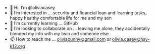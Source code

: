 - 👋 Hi, I’m @oliviacasey
- 👀 I’m interested in ... security and financial loan and learning tasks, happy healthy comfortable life for me and my son 
- 🌱 I’m currently learning ... GitHub 
- 💞️ I’m looking to collaborate on ... leaving me alone, they accidentally blended my info with my twin and someone else
- 📫 How to reach me ... oliviabunny@gmail.com or olivia.casey@hsv-k12.org

<!---
oliviacasey/oliviacasey is a ✨ special ✨ repository because its `README.md` (this file) appears on your GitHub profile.
You can click the Preview link to take a look at your changes.
--->

